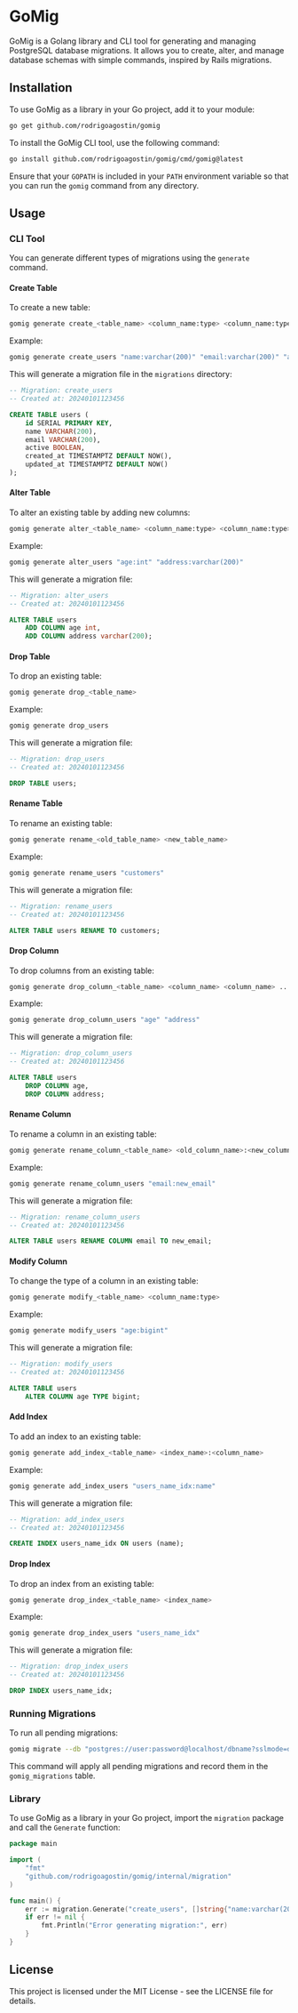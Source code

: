 
# GoMig

GoMig is a Golang library and CLI tool for generating and managing PostgreSQL database migrations. It allows you to create, alter, and manage database schemas with simple commands, inspired by Rails migrations.

## Installation

To use GoMig as a library in your Go project, add it to your module:

```sh
go get github.com/rodrigoagostin/gomig
```

To install the GoMig CLI tool, use the following command:

```sh
go install github.com/rodrigoagostin/gomig/cmd/gomig@latest
```

Ensure that your `GOPATH` is included in your `PATH` environment variable so that you can run the `gomig` command from any directory.

## Usage

### CLI Tool

You can generate different types of migrations using the `generate` command.

#### Create Table

To create a new table:

```sh
gomig generate create_<table_name> <column_name:type> <column_name:type> ...
```

Example:

```sh
gomig generate create_users "name:varchar(200)" "email:varchar(200)" "active:boolean"
```

This will generate a migration file in the `migrations` directory:

```sql
-- Migration: create_users
-- Created at: 20240101123456

CREATE TABLE users (
    id SERIAL PRIMARY KEY,
    name VARCHAR(200),
    email VARCHAR(200),
    active BOOLEAN,
    created_at TIMESTAMPTZ DEFAULT NOW(),
    updated_at TIMESTAMPTZ DEFAULT NOW()
);
```

#### Alter Table

To alter an existing table by adding new columns:

```sh
gomig generate alter_<table_name> <column_name:type> <column_name:type> ...
```

Example:

```sh
gomig generate alter_users "age:int" "address:varchar(200)"
```

This will generate a migration file:

```sql
-- Migration: alter_users
-- Created at: 20240101123456

ALTER TABLE users
    ADD COLUMN age int,
    ADD COLUMN address varchar(200);
```

#### Drop Table

To drop an existing table:

```sh
gomig generate drop_<table_name>
```

Example:

```sh
gomig generate drop_users
```

This will generate a migration file:

```sql
-- Migration: drop_users
-- Created at: 20240101123456

DROP TABLE users;
```

#### Rename Table

To rename an existing table:

```sh
gomig generate rename_<old_table_name> <new_table_name>
```

Example:

```sh
gomig generate rename_users "customers"
```

This will generate a migration file:

```sql
-- Migration: rename_users
-- Created at: 20240101123456

ALTER TABLE users RENAME TO customers;
```

#### Drop Column

To drop columns from an existing table:

```sh
gomig generate drop_column_<table_name> <column_name> <column_name> ...
```

Example:

```sh
gomig generate drop_column_users "age" "address"
```

This will generate a migration file:

```sql
-- Migration: drop_column_users
-- Created at: 20240101123456

ALTER TABLE users
    DROP COLUMN age,
    DROP COLUMN address;
```

#### Rename Column

To rename a column in an existing table:

```sh
gomig generate rename_column_<table_name> <old_column_name>:<new_column_name>
```

Example:

```sh
gomig generate rename_column_users "email:new_email"
```

This will generate a migration file:

```sql
-- Migration: rename_column_users
-- Created at: 20240101123456

ALTER TABLE users RENAME COLUMN email TO new_email;
```

#### Modify Column

To change the type of a column in an existing table:

```sh
gomig generate modify_<table_name> <column_name:type>
```

Example:

```sh
gomig generate modify_users "age:bigint"
```

This will generate a migration file:

```sql
-- Migration: modify_users
-- Created at: 20240101123456

ALTER TABLE users
    ALTER COLUMN age TYPE bigint;
```

#### Add Index

To add an index to an existing table:

```sh
gomig generate add_index_<table_name> <index_name>:<column_name>
```

Example:

```sh
gomig generate add_index_users "users_name_idx:name"
```

This will generate a migration file:

```sql
-- Migration: add_index_users
-- Created at: 20240101123456

CREATE INDEX users_name_idx ON users (name);
```

#### Drop Index

To drop an index from an existing table:

```sh
gomig generate drop_index_<table_name> <index_name>
```

Example:

```sh
gomig generate drop_index_users "users_name_idx"
```

This will generate a migration file:

```sql
-- Migration: drop_index_users
-- Created at: 20240101123456

DROP INDEX users_name_idx;
```

### Running Migrations

To run all pending migrations:

```sh
gomig migrate --db "postgres://user:password@localhost/dbname?sslmode=disable"
```

This command will apply all pending migrations and record them in the `gomig_migrations` table.

### Library

To use GoMig as a library in your Go project, import the `migration` package and call the `Generate` function:

```go
package main

import (
    "fmt"
    "github.com/rodrigoagostin/gomig/internal/migration"
)

func main() {
    err := migration.Generate("create_users", []string{"name:varchar(200)", "email:varchar(200)", "active:boolean"})
    if err != nil {
        fmt.Println("Error generating migration:", err)
    }
}
```

## License

This project is licensed under the MIT License - see the LICENSE file for details.
